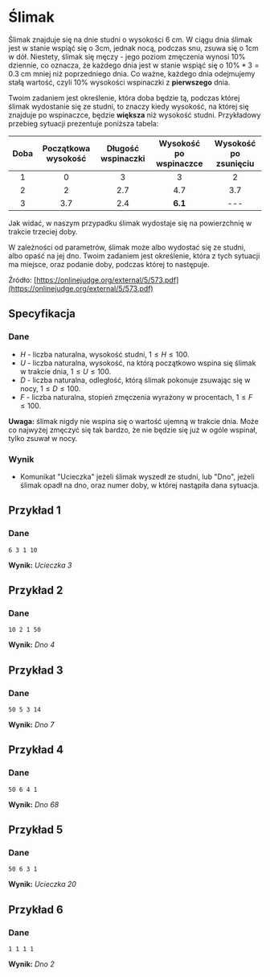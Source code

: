# Ślimak

Ślimak znajduje się na dnie studni o wysokości 6 cm. W ciągu dnia ślimak jest w stanie wspiąć się o 3cm, jednak nocą, podczas snu, zsuwa się o 1cm w dół. Niestety, ślimak się męczy - jego poziom zmęczenia wynosi $10\%$ dziennie, co oznacza, że każdego dnia jest w stanie wspiąć się o $10\%*3=0.3$ cm mniej niż poprzedniego dnia. Co ważne, każdego dnia odejmujemy stałą wartość, czyli $10\%$ wysokości wspinaczki z **pierwszego** dnia.

Twoim zadaniem jest określenie, która doba będzie tą, podczas której ślimak wydostanie się ze studni, to znaczy kiedy wysokość, na której się znajduje po wspinaczce, będzie **większa** niż wysokość studni. Przykładowy przebieg sytuacji prezentuje poniższa tabela:

| Doba | Początkowa wysokość | Długość wspinaczki | Wysokość po wspinaczce | Wysokość po zsunięciu |
|:----:|:-------------------:|:------------------:|:----------------------:|:---------------------:|
|   1  |          0          |          3         |            3           |           2           |
|   2  |          2          |         2.7        |           4.7          |          3.7          |
|   3  |         3.7         |         2.4        |         **6.1**        |          ---          |

Jak widać, w naszym przypadku ślimak wydostaje się na powierzchnię w trakcie trzeciej doby.

W zależności od parametrów, ślimak może albo wydostać się ze studni, albo opaść na jej dno. Twoim zadaniem jest określenie, która z tych sytuacji ma miejsce, oraz podanie doby, podczas której to następuje.

Źródło: [https://onlinejudge.org/external/5/573.pdf](https://onlinejudge.org/external/5/573.pdf)

## Specyfikacja

### Dane

* $H$ - liczba naturalna, wysokość studni, $1\leq H\leq 100$.
* $U$ - liczba naturalna, wysokość, na którą początkowo wspina się ślimak w trakcie dnia, $1\leq U\leq 100$.
* $D$ - liczba naturalna, odległość, którą ślimak pokonuje zsuwając się w nocy, $1\leq D\leq 100$.
* $F$ - liczba naturalna, stopień zmęczenia wyrażony w procentach, $1\leq F\leq 100$.

**Uwaga:** ślimak nigdy nie wspina się o wartość ujemną w trakcie dnia. Może co najwyżej zmęczyć się tak bardzo, że nie będzie się już w ogóle wspinał, tylko zsuwał w nocy.

### Wynik

* Komunikat "Ucieczka" jeżeli ślimak wyszedł ze studni, lub "Dno", jeżeli ślimak opadł na dno, oraz numer doby, w której nastąpiła dana sytuacja.

## Przykład 1

### Dane

```
6 3 1 10
```

**Wynik:** *Ucieczka 3*

## Przykład 2

### Dane

```
10 2 1 50
```

**Wynik:** *Dno 4*

## Przykład 3

### Dane

```
50 5 3 14
```

**Wynik:** *Dno 7*

## Przykład 4

### Dane

```
50 6 4 1
```

**Wynik:** *Dno 68*

## Przykład 5

### Dane

```
50 6 3 1
```

**Wynik:** *Ucieczka 20*

## Przykład 6

### Dane

```
1 1 1 1
```

**Wynik:** *Dno 2*
